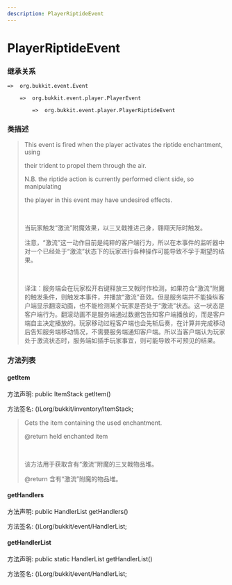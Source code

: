 ```yaml
---
description: PlayerRiptideEvent
---
```


# PlayerRiptideEvent

### 继承关系

    =>  org.bukkit.event.Event

        =>  org.bukkit.event.player.PlayerEvent

            =>  org.bukkit.event.player.PlayerRiptideEvent

### 类描述

> This event is fired when the player activates the riptide enchantment, using
> 
> their trident to propel them through the air.
> 
> N.B. the riptide action is currently performed client side, so manipulating
> 
> the player in this event may have undesired effects.
> 
> <br>
> 
> 当玩家触发“激流”附魔效果，以三叉戟推进己身，翱翔天际时触发。
> 
> 注意，“激流”这一动作目前是纯粹的客户端行为，所以在本事件的监听器中对一个已经处于“激流”状态下的玩家进行各种操作可能导致不孚于期望的结果。
> 
> <br>
> 
> 译注：服务端会在玩家松开右键释放三叉戟时作检测，如果符合“激流”附魔的触发条件，则触发本事件，并播放“激流”音效。但是服务端并不能操纵客户端显示翻滚动画，也不能检测某个玩家是否处于“激流”状态。这一状态是客户端行为。翻滚动画不是服务端通过数据包告知客户端播放的，而是客户端自主决定播放的。玩家移动过程客户端也会先斩后奏，在计算并完成移动后告知服务端移动情况，不需要服务端通知客户端。所以当客户端认为玩家处于激流状态时，服务端如插手玩家事宜，则可能导致不可预见的结果。

### 方法列表

#### getItem

方法声明: public ItemStack getItem()

方法签名: ()Lorg/bukkit/inventory/ItemStack;

> Gets the item containing the used enchantment.
> 
> @return held enchanted item
> 
> <br>
> 
> 该方法用于获取含有“激流”附魔的三叉戟物品堆。
> 
> @return 含有“激流”附魔的物品堆。

#### getHandlers

方法声明: public HandlerList getHandlers()

方法签名: ()Lorg/bukkit/event/HandlerList;

#### getHandlerList

方法声明: public static HandlerList getHandlerList()

方法签名: ()Lorg/bukkit/event/HandlerList;